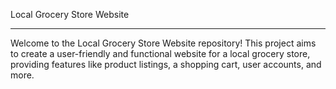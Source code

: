 Local Grocery Store Website

---

Welcome to the Local Grocery Store Website repository! This project aims to create a user-friendly and functional website for a local grocery store, providing features like product listings, a shopping cart, user accounts, and more.
